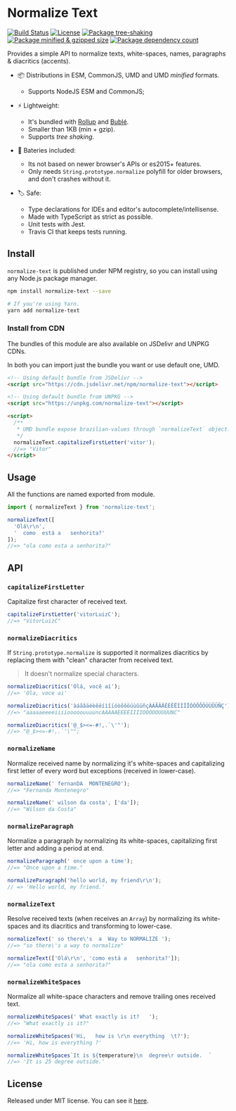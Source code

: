 # Normalize Text

[![Build Status](https://travis-ci.org/VitorLuizC/normalize-text.svg?branch=master)](https://travis-ci.org/VitorLuizC/normalize-text)
[![License](https://badgen.net/github/license/VitorLuizC/normalize-text)](./LICENSE)
[![Package tree-shaking](https://badgen.net/bundlephobia/tree-shaking/normalize-text)](https://bundlephobia.com/package/normalize-text)
[![Package minified & gzipped size](https://badgen.net/bundlephobia/minzip/normalize-text)](https://bundlephobia.com/package/normalize-text)
[![Package dependency count](https://badgen.net/bundlephobia/dependency-count/normalize-text)](https://bundlephobia.com/package/normalize-text)

Provides a simple API to normalize texts, white-spaces, names, paragraphs & diacritics (accents).

- 📦 Distributions in ESM, CommonJS, UMD and UMD _minified_ formats.
  - Supports NodeJS ESM and CommonJS;

- ⚡ Lightweight:
  - It's bundled with [Rollup](https://rollupjs.org/) and [Bublé](https://buble.surge.sh/).
  - Smaller than 1KB (min + gzip).
  - Supports _tree shaking_.

- 🔋 Bateries included:
  - Its not based on newer browser's APIs or es2015+ features.
  - Only needs `String.prototype.normalize` polyfill for older browsers, and don't crashes without it.

- 🏷 Safe:
  - Type declarations for IDEs and editor's autocomplete/intellisense.
  - Made with TypeScript as strict as possible.
  - Unit tests with Jest.
  - Travis CI that keeps tests running.

## Install

`normalize-text` is published under NPM registry, so you can install using any Node.js package manager.

```sh
npm install normalize-text --save

# If you're using Yarn.
yarn add normalize-text
```

### Install from CDN

The bundles of this module are also available on JSDelivr and UNPKG CDNs.

In both you can import just the bundle you want or use default one, UMD.

```html
<!-- Using default bundle from JSDelivr -->
<script src="https://cdn.jsdelivr.net/npm/normalize-text"></script>

<!-- Using default bundle from UNPKG -->
<script src="https://unpkg.com/normalize-text"></script>

<script>
  /**
   * UMD bundle expose brazilian-values through `normalizeText` object.
   */
  normalizeText.capitalizeFirstLetter('vitor');
  //=> "Vitor"
</script>
```

## Usage

All the functions are named exported from module.

```js
import { normalizeText } from 'normalize-text';

normalizeText([
  'Olá\r\n',
  '  como  está a   senhorita?'
]);
//=> "ola como esta a senhorita?"
```

## API

### `capitalizeFirstLetter`

Capitalize first character of received text.

```js
capitalizeFirstLetter('vitorLuizC');
//=> "VitorLuizC"
```

### `normalizeDiacritics`

If `String.prototype.normalize` is supported it normalizes diacritics by replacing them with "clean" character from received text.

> It doesn't normalize special characters.

```js
normalizeDiacritics('Olá, você aí');
//=> 'Ola, voce ai'

normalizeDiacritics('àáãâäéèêëíìîïóòõôöúùûüñçÀÁÃÂÄÉÈÊËÍÌÎÏÓÒÕÔÖÚÙÛÜÑÇ');
//=> "aaaaaeeeeiiiiooooouuuuncAAAAAEEEEIIIIOOOOOUUUUNC"

normalizeDiacritics('@_$><=-#!,.`\'"');
//=> "@_$><=-#!,.`'\"";
```

### `normalizeName`

Normalize received name by normalizing it's white-spaces and capitalizing first letter of every word but exceptions (received in lower-case).

```js
normalizeName(' fernanDA  MONTENEGRO');
//=> "Fernanda Montenegro"

normalizeName(' wilson da costa', ['da']);
//=> "Wilson da Costa"
```

### `normalizeParagraph`

Normalize a paragraph by normalizing its white-spaces, capitalizing first letter and adding a period at end.

```js
normalizeParagraph(' once upon a time');
//=> "Once upon a time."

normalizeParagraph('hello world, my friend\r\n');
// => 'Hello world, my friend.'
```

### `normalizeText`

Resolve received texts (when receives an `Array`) by normalizing its white-spaces and its diacritics and transforming to lower-case.

```js
normalizeText(' so there\'s  a  Way to NORMALIZE ');
//=> "so there\'s a way to normalize"

normalizeText(['Olá\r\n', 'como está a   senhorita?']);
//=> "ola como esta a senhorita?"
```

### `normalizeWhiteSpaces`

Normalize all white-space characters and remove trailing ones received text.

```js
normalizeWhiteSpaces(' What exactly is it?   ');
//=> "What exactly is it?"

normalizeWhiteSpaces('Hi,   how is \r\n everything  \t?');
//=> 'Hi, how is everything ?'

normalizeWhiteSpaces`It is ${temperature}\n  degree\r outside.  `
//=> 'It is 25 degree outside.'
```

## License

Released under MIT license. You can see it [here](./LICENSE).
